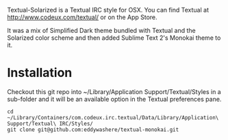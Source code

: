 Textual-Solarized is a Textual IRC style for OSX. You can find Textual at http://www.codeux.com/textual/ or on the App Store.

It was a mix of Simplified Dark theme bundled with Textual and the Solarized color scheme and then added Sublime Text 2's Monokai theme to it.

Installation
============
Checkout this git repo into ~/Library/Application Support/Textual/Styles in a sub-folder and it will be an available option in the Textual preferences pane.

    cd ~/Library/Containers/com.codeux.irc.textual/Data/Library/Application\ Support/Textual\ IRC/Styles/
    git clone git@github.com:eddywashere/textual-monokai.git

